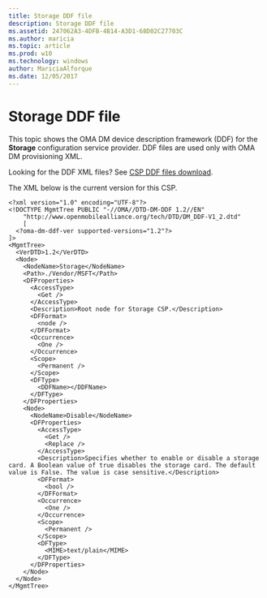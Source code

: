 ```yaml
---
title: Storage DDF file
description: Storage DDF file
ms.assetid: 247062A3-4DFB-4B14-A3D1-68D02C27703C
ms.author: maricia
ms.topic: article
ms.prod: w10
ms.technology: windows
author: MariciaAlforque
ms.date: 12/05/2017
---
```


# Storage DDF file


This topic shows the OMA DM device description framework (DDF) for the **Storage** configuration service provider. DDF files are used only with OMA DM provisioning XML.

Looking for the DDF XML files? See [CSP DDF files download](configuration-service-provider-reference.md#csp-ddf-files-download).

The XML below is the current version for this CSP.

``` syntax
<?xml version="1.0" encoding="UTF-8"?>
<!DOCTYPE MgmtTree PUBLIC "-//OMA//DTD-DM-DDF 1.2//EN"
    "http://www.openmobilealliance.org/tech/DTD/DM_DDF-V1_2.dtd"
    [
  <?oma-dm-ddf-ver supported-versions="1.2"?>
]>
<MgmtTree>
  <VerDTD>1.2</VerDTD>
  <Node>
    <NodeName>Storage</NodeName>
    <Path>./Vendor/MSFT</Path>
    <DFProperties>
      <AccessType>
        <Get />
      </AccessType>
      <Description>Root node for Storage CSP.</Description>
      <DFFormat>
        <node />
      </DFFormat>
      <Occurrence>
        <One />
      </Occurrence>
      <Scope>
        <Permanent />
      </Scope>
      <DFType>
        <DDFName></DDFName>
      </DFType>
    </DFProperties>
    <Node>
      <NodeName>Disable</NodeName>
      <DFProperties>
        <AccessType>
          <Get />
          <Replace />
        </AccessType>
        <Description>Specifies whether to enable or disable a storage card. A Boolean value of true disables the storage card. The default value is False. The value is case sensitive.</Description>
        <DFFormat>
          <bool />
        </DFFormat>
        <Occurrence>
          <One />
        </Occurrence>
        <Scope>
          <Permanent />
        </Scope>
        <DFType>
          <MIME>text/plain</MIME>
        </DFType>
      </DFProperties>
    </Node>
  </Node>
</MgmtTree>
```

 

 






